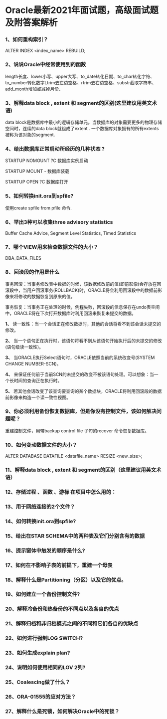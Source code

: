 # Oracle最新2021年面试题，高级面试题及附答案解析

### 1、如何重构索引？

ALTER INDEX <index_name> REBUILD;


### 2、说说Oracle中经常使用到的函数

length长度、lower小写、upper大写、to_date转化日期、to_char转化字符、to_number转化数字Ltrim去左边空格、rtrim去右边空格、substr截取字符串、add_month增加或减掉月份、


### 3、解释data block , extent 和 segment的区别(这里建议用英文术语)

data block是数据库中最小的逻辑存储单元。当数据库的对象需要更多的物理存储空间时，连续的data block就组成了extent . 一个数据库对象拥有的所有extents被称为该对象的segment.


### 4、给出数据库正常启动所经历的几种状态 ?

STARTUP NOMOUNT ?C 数据库实例启动

STARTUP MOUNT - 数据库装载

STARTUP OPEN ?C 数据库打开


### 5、如何转换init.ora到spfile?

使用create spfile from pfile 命令.


### 6、举出3种可以收集three advisory statistics

Buffer Cache Advice, Segment Level Statistics, Timed Statistics


### 7、哪个VIEW用来检查数据文件的大小？

DBA_DATA_FILES


### 8、回滚段的作用是什么

事务回滚：当事务修改表中数据的时候，该数据修改前的值(即前影像)会存放在回滚段中，当用户回滚事务(ROLLBACK)时，ORACLE将会利用回滚段中的数据前影像来将修改的数据恢复到原来的值。

事务恢复：当事务正在处理的时候，例程失败，回滚段的信息保存在undo表空间中，ORACLE将在下次打开数据库时利用回滚来恢复未提交的数据。

**1、** 读一致性：当一个会话正在修改数据时，其他的会话将看不到该会话未提交的修改。

**2、** 当一个语句正在执行时，该语句将看不到从该语句开始执行后的未提交的修改(语句级读一致性)。

**3、** 当ORACLE执行Select语句时，ORACLE依照当前的系统改变号(SYSTEM CHANGE NUMBER-SCN)。

**4、** 来保证任何前于当前SCN的未提交的改变不被该语句处理。可以想象：当一个长时间的查询正在执行时。

**5、** 若其他会话改变了该查询要查询的某个数据块，ORACLE将利用回滚段的数据前影像来构造一个读一致性视图。


### 9、你必须利用备份恢复数据库，但是你没有控制文件，该如何解决问题呢？

重建控制文件，用带backup control file 子句的recover 命令恢复数据库。


### 10、如何变动数据文件的大小？

ALTER DATABASE DATAFILE <datafile_name> RESIZE <new_size>;


### 11、解释data block , extent 和 segment的区别（这里建议用英文术语）
### 12、存储过程 、函数 、游标 在项目中怎么用的：
### 13、用于网络连接的2个文件？
### 14、如何转换init.ora到spfile?
### 15、给出在STAR SCHEMA中的两种表及它们分别含有的数据
### 16、提示窗体中触发的顺序是什么?
### 17、如何在不影响子表的前提下，重建一个母表
### 18、解释什么是Partitioning（分区）以及它的优点。
### 19、如何建立一个备份控制文件?
### 20、解释冷备份和热备份的不同点以及各自的优点
### 21、解释归档和非归档模式之间的不同和它们各自的优缺点
### 22、如何进行强制LOG SWITCH?
### 23、如何生成explain plan?
### 24、说明如何使用相同的LOV 2列?
### 25、Coalescing做了什么？
### 26、ORA-01555的应对方法？
### 27、解释什么是死锁，如何解决Oracle中的死锁？





